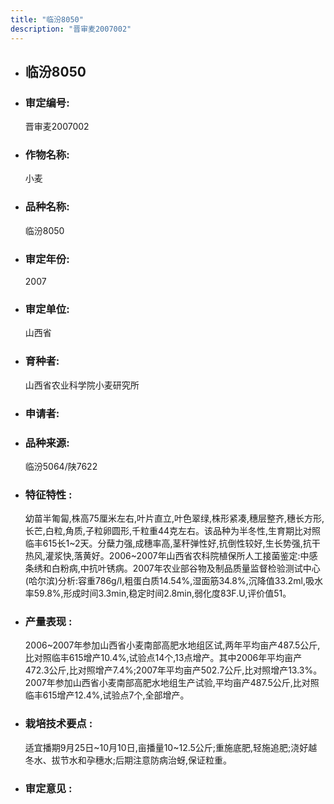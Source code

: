 ```yaml
---
title: "临汾8050"
description: "晋审麦2007002"
---
```

* ## 临汾8050
* ###  审定编号:  
   晋审麦2007002

*  ### 作物名称:  
   小麦

*   ###  品种名称: 
    临汾8050

*   ### 审定年份: 
    2007

*   ### 审定单位:  
    山西省

*   ### 育种者:  
    山西省农业科学院小麦研究所

*   ### 申请者:  
    

*   ### 品种来源:  
    临汾5064/陕7622

*   ### 特征特性 : 
    幼苗半匍匐,株高75厘米左右,叶片直立,叶色翠绿,株形紧凑,穗层整齐,穗长方形,长芒,白粒,角质,子粒卵圆形,千粒重44克左右。该品种为半冬性,生育期比对照临丰615长1~2天。分蘖力强,成穗率高,茎秆弹性好,抗倒性较好,生长势强,抗干热风,灌浆快,落黄好。2006~2007年山西省农科院植保所人工接菌鉴定:中感条绣和白粉病,中抗叶锈病。2007年农业部谷物及制品质量监督检验测试中心(哈尔滨)分析:容重786g/l,粗蛋白质14.54%,湿面筋34.8%,沉降值33.2ml,吸水率59.8%,形成时间3.3min,稳定时间2.8min,弱化度83F.U,评价值51。

*   ### 产量表现 : 
    2006~2007年参加山西省小麦南部高肥水地组区试,两年平均亩产487.5公斤,比对照临丰615增产10.4%,试验点14个,13点增产。其中2006年平均亩产472.3公斤,比对照增产7.4%;2007年平均亩产502.7公斤,比对照增产13.3%。2007年参加山西省小麦南部高肥水地组生产试验,平均亩产487.5公斤,比对照临丰615增产12.4%,试验点7个,全部增产。

*   ### 栽培技术要点 : 
    适宜播期9月25日~10月10日,亩播量10~12.5公斤;重施底肥,轻施追肥;浇好越冬水、拔节水和孕穗水;后期注意防病治蚜,保证粒重。

*   ### 审定意见 : 
    
